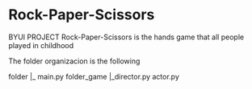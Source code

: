 # Rock-Paper-Scissors
BYUI PROJECT
Rock-Paper-Scissors is the hands game that all people played in childhood

The folder organizacion is the following

folder
|_ main.py
  folder_game
  |_director.py
    actor.py
